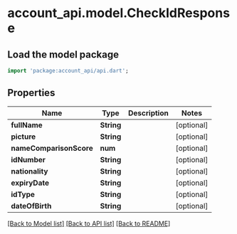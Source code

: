 # account_api.model.CheckIdResponse

## Load the model package
```dart
import 'package:account_api/api.dart';
```

## Properties
Name | Type | Description | Notes
------------ | ------------- | ------------- | -------------
**fullName** | **String** |  | [optional] 
**picture** | **String** |  | [optional] 
**nameComparisonScore** | **num** |  | [optional] 
**idNumber** | **String** |  | [optional] 
**nationality** | **String** |  | [optional] 
**expiryDate** | **String** |  | [optional] 
**idType** | **String** |  | [optional] 
**dateOfBirth** | **String** |  | [optional] 

[[Back to Model list]](../README.md#documentation-for-models) [[Back to API list]](../README.md#documentation-for-api-endpoints) [[Back to README]](../README.md)


